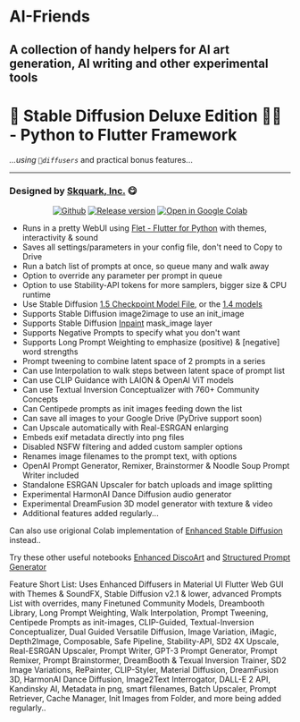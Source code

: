 # AI-Friends
A collection of handy helpers for AI art generation, AI writing and other experimental tools
---
# 🎨 **Stable Diffusion Deluxe Edition** 👨‍🎨️ - Python to Flutter Framework

*...using `🧨diffusers`* and practical bonus features...



---
### Designed by [**Skquark**, Inc.](https://www.Skquark.com) 😋
<p align=center>
<a href="https://github.com/Skquark/AI-Friends/blob/main/Stable_Diffusion_Deluxe.ipynb"><img src="https://badgen.net/badge/icon/github?icon=github&label" alt="Github"></a> <a href="https://github.com/Skquark/AI-Friends"><img src="https://badgen.net/github/release/Skquark/AI-Friends/stable" alt="Release version"></a>
<a href="https://colab.research.google.com/github/Skquark/AI-Friends/blob/main/Stable_Diffusion_Deluxe.ipynb"><img src="https://img.shields.io/badge/Open-in%20Colab-brightgreen?logo=google-colab&style=flat-square" alt="Open in Google Colab"/></a>
</p>

*   Runs in a pretty WebUI using [Flet - Flutter for Python](https://flet.dev) with themes, interactivity & sound
*   Saves all settings/parameters in your config file, don't need to Copy to Drive
*   Run a batch list of prompts at once, so queue many and walk away
*   Option to override any parameter per prompt in queue
*   Option to use Stability-API tokens for more samplers, bigger size & CPU runtime
*   Use Stable Diffusion [1.5 Checkpoint Model File](https://huggingface.co/runwayml/stable-diffusion-v1-5), or the [1.4 models](https://huggingface.co/CompVis/stable-diffusion-v1-4)
*   Supports Stable Diffusion image2image to use an init_image
*   Supports Stable Diffusion [Inpaint](https://huggingface.co/runwayml/stable-diffusion-inpainting) mask_image layer
*   Supports Negative Prompts to specify what you don't want
*   Supports Long Prompt Weighting to emphasize (positive) & [negative] word strengths
*   Prompt tweening to combine latent space of 2 prompts in a series
*   Can use Interpolation to walk steps between latent space of prompt list
*   Can use CLIP Guidance with LAION & OpenAI ViT models
*   Can use Textual Inversion Conceptualizer with 760+ Community Concepts
*   Can Centipede prompts as init images feeding down the list
*   Can save all images to your Google Drive (PyDrive support soon)
*   Can Upscale automatically with Real-ESRGAN enlarging
*   Embeds exif metadata directly into png files
*   Disabled NSFW filtering and added custom sampler options
*   Renames image filenames to the prompt text, with options
*   OpenAI Prompt Generator, Remixer, Brainstormer & Noodle Soup Prompt Writer included
*   Standalone ESRGAN Upscaler for batch uploads and image splitting
*   Experimental HarmonAI Dance Diffusion audio generator
*   Experimental DreamFusion 3D model generator with texture & video
*   Additional features added regularly...

Can also use origional Colab implementation of [Enhanced Stable Diffusion](https://colab.research.google.com/github/Skquark/structured-prompt-generator/blob/main/Enhanced_Stable_Diffusion_with_diffusers.ipynb) instead..

Try these other useful notebooks [Enhanced DiscoArt](https://colab.research.google.com/github/Skquark/structured-prompt-generator/blob/main/DiscoArt_%5B_w_Batch_Prompts_%26_GPT_3_Generator%5D.ipynb) and [Structured Prompt Generator](https://colab.research.google.com/github/Skquark/structured-prompt-generator/blob/main/Structured_Prompt_Generator.ipynb)

Feature Short List: Uses Enhanced Diffusers in Material UI Flutter Web GUI with Themes & SoundFX, Stable Diffusion v2.1 & lower, advanced Prompts List with overrides, many Finetuned Community Models, Dreambooth Library, Long Prompt Weighting, Walk Interpolation, Prompt Tweening, Centipede Prompts as init-images, CLIP-Guided, Textual-Inversion Conceptualizer, Dual Guided Versatile Diffusion, Image Variation, iMagic, Depth2Image, Composable, Safe Pipeline, Stability-API, SD2 4X Upscale, Real-ESRGAN Upscaler, Prompt Writer, GPT-3 Prompt Generator, Prompt Remixer, Prompt Brainstormer, DreamBooth & Texual Inversion Trainer, SD2 Image Variations, RePainter, CLIP-Styler, Material Diffusion, DreamFusion 3D, HarmonAI Dance Diffusion, Image2Text Interrogator, DALL-E 2 API, Kandinsky AI, Metadata in png, smart filenames, Batch Upscaler, Prompt Retriever, Cache Manager, Init Images from Folder, and more being added regularly..